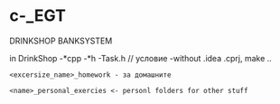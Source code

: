 # c-_EGT
DRINKSHOP
BANKSYSTEM

in DrinkShop
    -*cpp
    -*h
    -Task.h // условие 
    -without .idea .cprj, make ..

    <excersize_name>_homework - за домашните

    <name>_personal_exercies <- personl folders for other stuff
    
